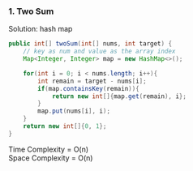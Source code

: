 ### 1. Two Sum
Solution: hash map
```java
public int[] twoSum(int[] nums, int target) {
    // key as num and value as the array index
    Map<Integer, Integer> map = new HashMap<>();

    for(int i = 0; i < nums.length; i++){
        int remain = target - nums[i];
        if(map.containsKey(remain)){
            return new int[]{map.get(remain), i};
        }
        map.put(nums[i], i);
    }
    return new int[]{0, 1};
}
```
Time Complexity = O(n) <br>
Space Complexity = O(n)